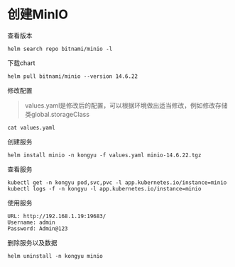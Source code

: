 # 创建MinIO

查看版本

```
helm search repo bitnami/minio -l
```

下载chart

```
helm pull bitnami/minio --version 14.6.22
```

修改配置

> values.yaml是修改后的配置，可以根据环境做出适当修改，例如修改存储类global.storageClass

```
cat values.yaml
```

创建服务

```shell
helm install minio -n kongyu -f values.yaml minio-14.6.22.tgz
```

查看服务

```shell
kubectl get -n kongyu pod,svc,pvc -l app.kubernetes.io/instance=minio
kubectl logs -f -n kongyu -l app.kubernetes.io/instance=minio
```

使用服务

```
URL: http://192.168.1.19:19683/
Username: admin
Password: Admin@123
```

删除服务以及数据

```
helm uninstall -n kongyu minio
```

